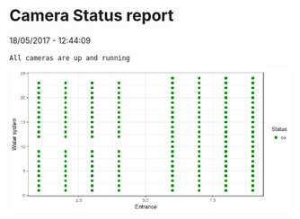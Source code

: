 Camera Status report
================
18/05/2017 - 12:44:09

    All cameras are up and running

![](camreport_files/figure-markdown_github/unnamed-chunk-2-1.png)
